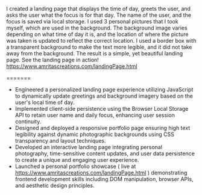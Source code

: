 I created a landing page that displays the time of day, greets the user, and asks the user what the focus is for that day. The name of the user, and the focus is saved via local storage. I used 3 personal pictures that I took myself, which are used in the background. The background image varies depending on what time of day it is, and the location of where the picture was taken is updated to reflect the correct location. I used a border box with a transparent background to make the text more legible, and it did not take away from the background. The result is a simple, yet beautiful landing page. See the landing page in action! https://www.amritascreations.com/landingPage.html

=======

- Engineered a personalized landing page experience utilizing JavaScript to dynamically update greetings and background imagery based on the user's local time of day.
- Implemented client-side persistence using the Browser Local Storage API to retain user name and daily focus, enhancing user session continuity.
- Designed and deployed a responsive portfolio page ensuring high text legibility against dynamic photographic backgrounds using CSS transparency and layout techniques.
- Developed an interactive landing page integrating personal photography, time-sensitive content updates, and user data persistence to create a unique and engaging user experience.
- Launched a personal portfolio showcase ( live at https://www.amritascreations.com/landingPage.html ) demonstrating frontend development skills including DOM manipulation, browser APIs, and aesthetic design principles.

